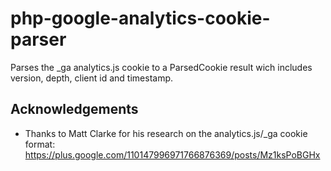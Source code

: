 php-google-analytics-cookie-parser
==================================

Parses the _ga analytics.js cookie to a ParsedCookie result wich includes version, depth, client id and timestamp.

Acknowledgements
----------------
* Thanks to Matt Clarke for his research on the analytics.js/_ga cookie format: https://plus.google.com/110147996971766876369/posts/Mz1ksPoBGHx
